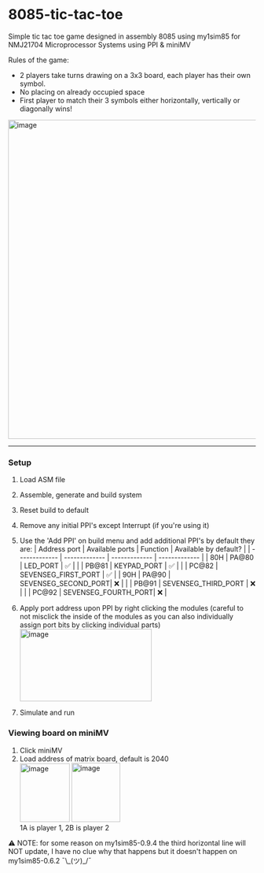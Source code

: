 # 8085-tic-tac-toe
Simple tic tac toe game designed in  assembly 8085 using my1sim85 for NMJ21704 Microprocessor Systems using PPI & miniMV

Rules of the game:
  - 2 players take turns drawing on a 3x3 board, each player has their own symbol.
  - No placing on already occupied space
  - First player to match their 3 symbols either horizontally, vertically or diagonally wins!

<img width="1159" height="648" alt="image" src="https://github.com/user-attachments/assets/d6a43559-113e-4ee2-84a9-649fa1aba39d" />

---
### Setup
  1. Load ASM file
  2. Assemble, generate and build system
  3. Reset build to default
  4. Remove any initial PPI's except Interrupt (if you're using it)
  5. Use the 'Add PPI' on build menu and add additional PPI's by default they are:
     | Address port       | Available ports | Function            | Available by default? |
     | -------------      | -------------   | -------------       | -------------         |
     | 80H                | PA@80           | LED_PORT            | ✅                    |
     |                    | PB@81           | KEYPAD_PORT         | ✅                    | 
     |                    | PC@82           | SEVENSEG_FIRST_PORT | ✅                    |
     | 90H                | PA@90           | SEVENSEG_SECOND_PORT| ❌                    |
     |                    | PB@91           | SEVENSEG_THIRD_PORT | ❌                    |
     |                    | PC@92           | SEVENSEG_FOURTH_PORT| ❌                    |

  6. Apply port address upon PPI by right clicking the modules (careful to not misclick the inside of the modules as you can also individually assign port bits by clicking individual parts)  
    <img width="268" height="147" alt="image" src="https://github.com/user-attachments/assets/2c124199-0a5b-4fb1-864d-3ab4075ae2e0" />  
  7. Simulate and run
 
### Viewing board on miniMV
  1. Click miniMV
  2. Load address of matrix board, default is 2040  
    <img width="101" height="119" alt="image" src="https://github.com/user-attachments/assets/9bc446fa-1f09-4ff6-9310-87b350a1a129" />
    <img width="99" height="120" alt="image" src="https://github.com/user-attachments/assets/5579aec6-3653-4e78-a2c2-9ded4344568c" />  
    1A is player 1, 2B is player 2

 ⚠️ NOTE: for some reason on my1sim85-0.9.4 the third horizontal line will NOT update, I have no clue why that happens but it doesn't happen on my1sim85-0.6.2 ¯\\\_(ツ)\_/¯

